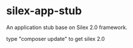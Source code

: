 # silex-app-stub
An application stub base on Silex 2.0 framework.

type "composer update" to get silex 2.0
